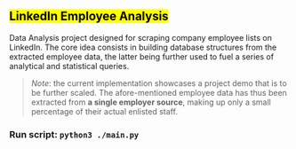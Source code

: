 ## <mark>LinkedIn Employee Analysis</mark>
Data Analysis project designed for scraping company employee lists on LinkedIn. The core idea consists in building database structures from the extracted employee data, the latter being further used to fuel a series of analytical and statistical queries. 

> *Note*: the current implementation showcases a project demo that is to be further scaled. The afore-mentioned employee data has thus been extracted from **a single employer source**, making up only a small percentage of their actual enlisted staff.

### Run script: `python3 ./main.py`

